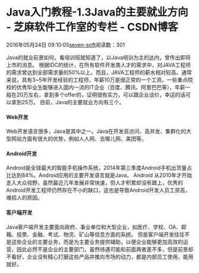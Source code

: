 
# Java入门教程-1.3Java的主要就业方向 -  芝麻软件工作室的专栏 - CSDN博客


2016年05月24日 09:10:05[seven-soft](https://me.csdn.net/softn)阅读数：301


Java的就业前景如何，看培训班就知道了，以Java培训为主的达内，曾传出即将上市的消息。
根据IDC的统计，在所有软件开发类人才的需求中，对JAVA工程师的需求曾达到全部需求量的50%以上。而且，JAVA工程师的薪水相对较高。通常来说，具有3~5年开发经验的工程师，年薪10万是很正常的一个工资。一些重点院校的优秀毕业生能够进入国内一流的IT企业（百度、腾讯、阿里巴巴等），年薪一般在20万左右，拿到多个offer的，证明很有实力，可以跟企业谈价，幸运的话可以拿到25万。
目前，Java的主要就业方向有三个。
#### Web开发
Web开发语言很多，Java是其中之一。Java在开发高访问、高并发、集群化的大型网站方面有很大的优势，例如人人网、去哪儿网、美团等。
#### Android开发
Android是全球最大的智能手机操作系统，2014年第三季度Android手机出货量占比达到84%。Android应用的主要开发语言就是Java。
Android 从2010年才开始走入大众视野，虽然最近几年发展非常快速，但人才积累却没有跟上，优秀的Android开发工程师仍然存在不小的缺口，这也是导致Android开发人员工资高，难招人的原因。
#### 客户端开发
Java客户端开发主要面向政府、事业单位和大型企业，如医疗、学校、OA、邮箱、投票、金融、考试、物流、矿山等信息方面的系统。
但是客户端开发往往不是这些企业的主要业务，而是为主要业务提供辅助，以便企业能够更加高效的运营，因此必然不是企业的主要部门，虽然待遇可能和前面两者差不多，但是前景却不看好，企业没有精心打磨这些产品并推向市场的动力，都是内部员工使用，能用就好。

